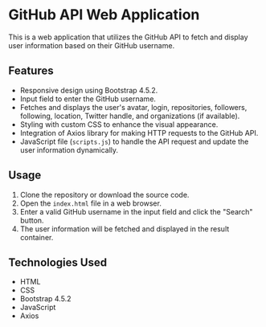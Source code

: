 # GitHub API Web Application

This is a web application that utilizes the GitHub API to fetch and display user information based on their GitHub username.

## Features

- Responsive design using Bootstrap 4.5.2.
- Input field to enter the GitHub username.
- Fetches and displays the user's avatar, login, repositories, followers, following, location, Twitter handle, and organizations (if available).
- Styling with custom CSS to enhance the visual appearance.
- Integration of Axios library for making HTTP requests to the GitHub API.
- JavaScript file (`scripts.js`) to handle the API request and update the user information dynamically.

## Usage

1. Clone the repository or download the source code.
2. Open the `index.html` file in a web browser.
3. Enter a valid GitHub username in the input field and click the "Search" button.
4. The user information will be fetched and displayed in the result container.

## Technologies Used

- HTML
- CSS
- Bootstrap 4.5.2
- JavaScript
- Axios
